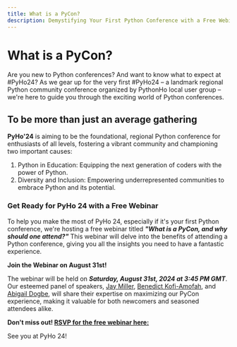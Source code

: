 ```yaml
---
title: What is a PyCon?
description: Demystifying Your First Python Conference with a Free Webinar!
---
```



# What is a PyCon?

Are you new to Python conferences? And want to know what to expect at #PyHo24?
As we gear up for the very first #PyHo24 – a landmark regional Python community conference organized by PythonHo local user group – we're here to guide you through the exciting world of Python conferences.

## To be more than just an average gathering

**PyHo'24** is aiming to be the foundational, regional Python conference for enthusiasts of all levels, fostering a vibrant community and championing two important causes:

1. Python in Education: Equipping the next generation of coders with the power of Python.
2. Diversity and Inclusion: Empowering underrepresented communities to embrace Python and its potential.

### Get Ready for PyHo 24 with a Free Webinar

To help you make the most of PyHo 24, especially if it's your first Python conference, we're hosting a free webinar titled  ***"What is a PyCon, and why should one attend?"***  This webinar will delve into the benefits of attending a Python conference, giving you all the insights you need to have a fantastic experience.

**Join the Webinar on August 31st!**

The webinar will be held on ***Saturday, August 31st, 2024 at 3:45 PM GMT***. Our esteemed panel of speakers, [Jay Miller](https://x.com/kjaymiller), [Benedict Kofi-Amofah](https://x.com/iamdreamo), and [Abigail Dogbe](https://x.com/MesrenyameDogbe), will share their expertise on maximizing our PyCon experience, making it valuable for both newcomers and seasoned attendees alike.

**Don't miss out! [RSVP for the free webinar here:](https://tinyurl.com/pyho-24-webinar-register)**

See you at PyHo 24!
